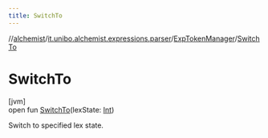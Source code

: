 ```yaml
---
title: SwitchTo
---
```

//[alchemist](../../../index.html)/[it.unibo.alchemist.expressions.parser](../index.html)/[ExpTokenManager](index.html)/[SwitchTo](-switch-to.html)



# SwitchTo



[jvm]\
open fun [SwitchTo](-switch-to.html)(lexState: [Int](https://kotlinlang.org/api/latest/jvm/stdlib/kotlin/-int/index.html))



Switch to specified lex state.




